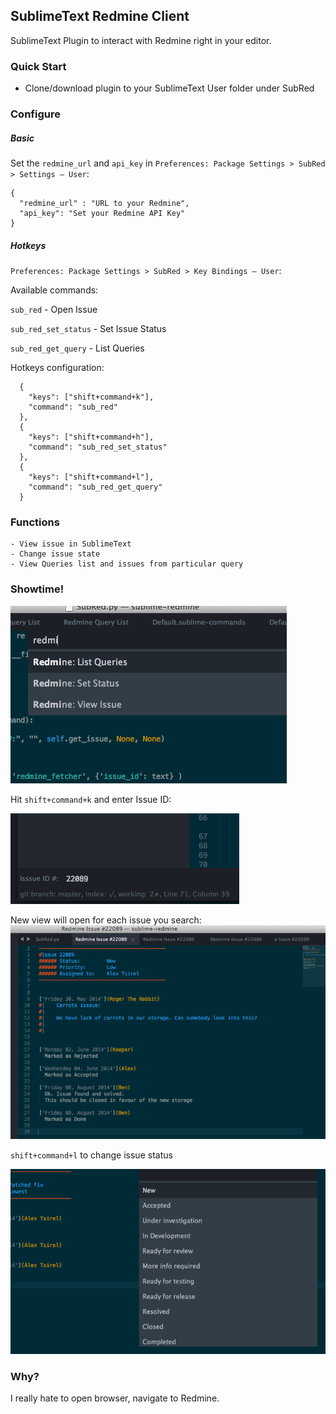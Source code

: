 ## SublimeText Redmine Client

SublimeText Plugin to interact with Redmine right in your editor.

### Quick Start
- Clone/download plugin to your SublimeText User folder under SubRed

### Configure

##### Basic
Set the `redmine_url` and `api_key` in `Preferences: Package Settings > SubRed > Settings – User`:

```
{
  "redmine_url" : "URL to your Redmine",
  "api_key": "Set your Redmine API Key"
}
```

##### Hotkeys
`Preferences: Package Settings > SubRed > Key Bindings – User`:

Available commands:

`sub_red` - Open Issue

`sub_red_set_status` - Set Issue Status

`sub_red_get_query` - List Queries

Hotkeys configuration:

```
  {
    "keys": ["shift+command+k"],
    "command": "sub_red"
  },
  {
    "keys": ["shift+command+h"],
    "command": "sub_red_set_status"
  },
  {
    "keys": ["shift+command+l"],
    "command": "sub_red_get_query"
  }
```

### Functions

	- View issue in SublimeText
	- Change issue state
	- View Queries list and issues from particular query

### Showtime!
![Query](screenshots/query.png?raw=true)

Hit `shift+command+k` and enter Issue ID:

![Search for issue](screenshots/search_id.png?raw=true)

New view will open for each issue you search:
![Issue served](screenshots/issue.png?raw=true)

`shift+command+l` to change issue status

![Set Status](screenshots/set_status.png?raw=true)

### Why?

I really hate to open browser, navigate to Redmine.

